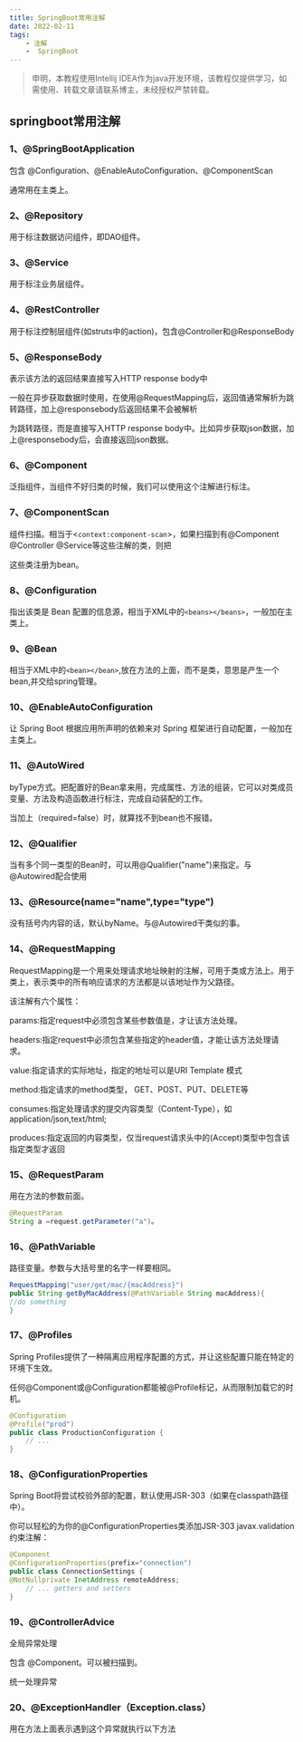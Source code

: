 ```yaml
---
title: SpringBoot常用注解
date: 2022-02-11 
tags:
    - 注解
    -  SpringBoot
---
```


> 申明，本教程使用Intellij IDEA作为java开发环境，该教程仅提供学习，如需使用、转载文章请联系博主，未经授权严禁转载。

<!--more-->

## springboot常用注解

### 1、@SpringBootApplication

包含 @Configuration、@EnableAutoConfiguration、@ComponentScan

通常用在主类上。



### 2、@Repository

用于标注数据访问组件，即DAO组件。



### 3、@Service

用于标注业务层组件。



### 4、@RestController

用于标注控制层组件(如struts中的action)，包含@Controller和@ResponseBody



### 5、@ResponseBody

表示该方法的返回结果直接写入HTTP response body中

一般在异步获取数据时使用，在使用@RequestMapping后，返回值通常解析为跳转路径，加上@responsebody后返回结果不会被解析

为跳转路径，而是直接写入HTTP response body中。比如异步获取json数据，加上@responsebody后，会直接返回json数据。



### 6、@Component

泛指组件，当组件不好归类的时候，我们可以使用这个注解进行标注。



### 7、@ComponentScan

组件扫描。相当于<`context:component-scan`>，如果扫描到有@Component @Controller @Service等这些注解的类，则把

这些类注册为bean。



### 8、@Configuration

指出该类是 Bean 配置的信息源，相当于XML中的`<beans></beans>`，一般加在主类上。



### 9、@Bean

相当于XML中的`<bean></bean>`,放在方法的上面，而不是类，意思是产生一个bean,并交给spring管理。



### 10、@EnableAutoConfiguration

让 Spring Boot 根据应用所声明的依赖来对 Spring 框架进行自动配置，一般加在主类上。



### 11、@AutoWired

byType方式。把配置好的Bean拿来用，完成属性、方法的组装，它可以对类成员变量、方法及构造函数进行标注，完成自动装配的工作。

当加上（required=false）时，就算找不到bean也不报错。



### 12、@Qualifier

当有多个同一类型的Bean时，可以用@Qualifier("name")来指定。与@Autowired配合使用



### 13、@Resource(name="name",type="type")

没有括号内内容的话，默认byName。与@Autowired干类似的事。



### 14、@RequestMapping

RequestMapping是一个用来处理请求地址映射的注解，可用于类或方法上。用于类上，表示类中的所有响应请求的方法都是以该地址作为父路径。

该注解有六个属性：

params:指定request中必须包含某些参数值是，才让该方法处理。

headers:指定request中必须包含某些指定的header值，才能让该方法处理请求。

value:指定请求的实际地址，指定的地址可以是URI Template 模式

method:指定请求的method类型， GET、POST、PUT、DELETE等

consumes:指定处理请求的提交内容类型（Content-Type），如application/json,text/html;

produces:指定返回的内容类型，仅当request请求头中的(Accept)类型中包含该指定类型才返回



### 15、@RequestParam

用在方法的参数前面。

```java
@RequestParam 
String a =request.getParameter("a")。
```



### 16、@PathVariable

路径变量。参数与大括号里的名字一样要相同。

```java
RequestMapping("user/get/mac/{macAddress}")
public String getByMacAddress(@PathVariable String macAddress){
//do something
}
```



### 17、@Profiles

Spring Profiles提供了一种隔离应用程序配置的方式，并让这些配置只能在特定的环境下生效。

任何@Component或@Configuration都能被@Profile标记，从而限制加载它的时机。

```java
@Configuration
@Profile("prod")
public class ProductionConfiguration { 
	// ...
}
```



### 18、@ConfigurationProperties

Spring Boot将尝试校验外部的配置，默认使用JSR-303（如果在classpath路径中）。

你可以轻松的为你的@ConfigurationProperties类添加JSR-303 javax.validation约束注解：

```java
@Component
@ConfigurationProperties(prefix="connection")
public class ConnectionSettings {
@NotNullprivate InetAddress remoteAddress;
	// ... getters and setters
}
```



### 19、@ControllerAdvice

全局异常处理

包含 @Component。可以被扫描到。

统一处理异常

### 20、@ExceptionHandler（Exception.class）

用在方法上面表示遇到这个异常就执行以下方法










